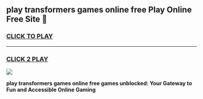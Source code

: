 
## play transformers games online free Play Online Free Site 👋
<h3>
<a href="https://download.freeplayer.one?title=play_transformers_games_online_free&ref=21F">CLICK TO PLAY</a></h3>
<hr>

<h3>
<a href="https://download.freeplayer.one?title=play_transformers_games_online_free&ref=21F">CLICK 2 PLAY</a>
  
</h3>

<a href="https://download.freeplayer.one?title=play_transformers_games_online_free&ref=21F"><img src="https://cdnb.artstation.com/p/assets/images/images/032/539/853/original/anto-thomas-button-gif.gif"></a>


**play transformers games online free games unblocked: Your Gateway to Fun and Accessible Online Gaming**
